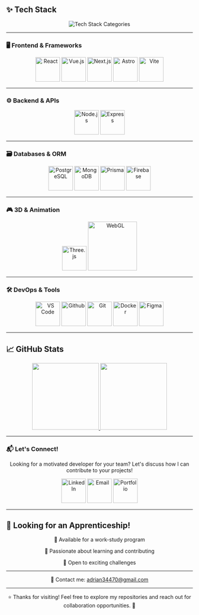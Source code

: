 ## ✨ Tech Stack

<div align="center">
  <img src="https://readme-typing-svg.demolab.com?font=Fira+Code&size=30&duration=2500&pause=800&color=A569BD&center=true&vCenter=true&width=800&repeat=true&lines=Frontend+%7C+Backend+%7C+Databases+%7C+3D+%7C+Tools" alt="Tech Stack Categories" />
</div>

---

### 🖥️ Frontend & Frameworks
<div align="center">
  <a href="https://reactjs.org/" target="_blank"><img src="https://img.icons8.com/?size=100&id=t4YbEbA834uH&format=png" width="66" alt="React" /></a>
  <a href="https://vuejs.org/" target="_blank"><img src="https://img.icons8.com/?size=100&id=EoRYuY9CMBZV&format=png" width="66" alt="Vue.js" /></a>
  <a href="https://nextjs.org/" target="_blank"><img src="https://img.icons8.com/?size=100&id=AU6Wc7r56Fxz&format=png" width="66" alt="Next.js" /></a>
  <a href="https://astro.build/" target="_blank"><img src="https://img.icons8.com/?size=100&id=kXuRhjMIeKhk&format=png" width="66" alt="Astro" /></a>
  <a href="https://vitejs.dev/" target="_blank"><img src="https://img.icons8.com/?size=100&id=dJjTWMogzFzg&format=png" width="66" alt="Vite" /></a>
</div>

---

### ⚙️ Backend & APIs
<div align="center">
  <a href="https://nodejs.org/" target="_blank"><img src="https://img.icons8.com/?size=100&id=ouWtcsgDBiwO&format=png" width="66" alt="Node.js" /></a>
  <a href="https://expressjs.com/" target="_blank"><img src="https://img.icons8.com/?size=100&id=2ZOaTclOqD4q&format=png" width="66" alt="Express" /></a>
</div>

---

### 🗃️ Databases & ORM
<div align="center">
  <a href="https://www.postgresql.org/" target="_blank"><img src="https://img.icons8.com/?size=100&id=JRnxU7ZWP4mi&format=png" width="66" alt="PostgreSQL" /></a>
  <a href="https://www.mongodb.com/" target="_blank"><img src="https://img.icons8.com/?size=100&id=tBBf3P8HL0vR&format=png" width="66" alt="MongoDB" /></a>
  <a href="https://www.prisma.io/" target="_blank"><img src="https://img.icons8.com/?size=100&id=YKKmRFS8Utmm&format=png" width="66" alt="Prisma" /></a>
  <a href="https://firebase.google.com/" target="_blank"><img src="https://img.icons8.com/?size=100&id=9AHxUOg7E9q2&format=png" width="66" alt="Firebase" /></a>
</div>

---

### 🎮 3D & Animation
<div align="center">
  <a href="https://threejs.org/" target="_blank"><img src="https://canada1.discourse-cdn.com/flex035/uploads/threejs/original/2X/e/e4f86d2200d2d35c30f7b1494e96b9595ebc2751.png" width="66" alt="Three.js" /></a>
  <a href="https://developer.mozilla.org/en-US/docs/Web/API/WebGL_API" target="_blank"><img src="https://upload.wikimedia.org/wikipedia/commons/2/25/WebGL_Logo.svg" width="132" alt="WebGL" /></a>
</div>

---

### 🛠️ DevOps & Tools
<div align="center">
  <a href="https://code.visualstudio.com/" target="_blank"><img src="https://img.icons8.com/?size=100&id=i19Ns28h30P4&format=png" width="66" alt="VS Code" /></a>
  <a href="https://www.github.com/" target="_blank"><img src="https://img.icons8.com/?size=100&id=52539&format=png" width="66" alt="Github" /></a>
  <a href="https://git-scm.com/" target="_blank"><img src="https://img.icons8.com/?size=100&id=20906&format=png" width="66" alt="Git" /></a>
  <a href="https://www.docker.com/" target="_blank"><img src="https://img.icons8.com/?size=100&id=22813&format=png" width="66" alt="Docker" /></a>
  <a href="https://www.figma.com/" target="_blank"><img src="https://img.icons8.com/?size=100&id=8gfeOoqrHqJU&format=png" width="66" alt="Figma" /></a>
</div>

---

## 📈 GitHub Stats
<div align="center">
  <a href="#">
    <img height="180em" src="https://github-readme-stats.vercel.app/api?username=Addey34&theme=midnight-purple&show_icons=true" />
  </a>
  <a href="#">
    <img height="180em" src="https://github-readme-stats.vercel.app/api/top-langs/?username=Addey34&theme=midnight-purple&layout=compact&exclude_repo=README.md&langs_count=6&card_width=350" />
  </a>
</div>

---

### 📬 Let's Connect!
<p align="center">
  Looking for a motivated developer for your team? Let's discuss how I can contribute to your projects!
</p>

<div align="center">
  <a href="https://www.linkedin.com/in/adrianguichard/"  target="_blank"><img src="https://img.icons8.com/?size=100&id=60ZV_wYC0BM2&format=png" width="66" alt="LinkedIn" /></a>
  <a href="mailto:adrian34470@gmail.com"  target="_blank"><img src="https://img.icons8.com/?size=100&id=ihMzI7k32pJf&format=png" width="66" alt="Email" /></a>
  <a href="https://adrianguichard.com"  target="_blank"><img src="https://img.icons8.com/?size=100&id=116754&format=png" width="66" alt="Portfolio" /></a>
</div>

---

## 🎯 Looking for an Apprenticeship!
<div align="center">
  <p>🔹 Available for a work-study program</p>
  <p>🔹 Passionate about learning and contributing</p>
  <p>🔹 Open to exciting challenges</p>
</div>

---

<p align="center">
  📩 Contact me: <a href="mailto:adrian34470@gmail.com">adrian34470@gmail.com</a>
</p>

---

<p align="center">
  ⭐ Thanks for visiting! Feel free to explore my repositories and reach out for collaboration opportunities. 🚀
</p>
